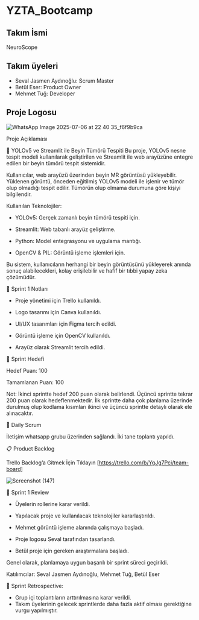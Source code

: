# YZTA_Bootcamp

## Takım İsmi

NeuroScope

## Takım üyeleri

- Seval Jasmen Aydınoğlu: Scrum Master
- Betül Eser: Product Owner
- Mehmet Tuğ: Developer

## Proje Logosu

![WhatsApp Image 2025-07-06 at 22 40 35_f6f9b9ca](https://github.com/user-attachments/assets/c4526985-b716-4e73-bd26-071c481a0ba1)



Proje Açıklaması

🧠 YOLOv5 ve Streamlit ile Beyin Tümörü Tespiti
Bu proje, YOLOv5 nesne tespit modeli kullanılarak geliştirilen ve Streamlit ile web arayüzüne entegre edilen bir beyin tümörü tespit sistemidir.

Kullanıcılar, web arayüzü üzerinden beyin MR görüntüsü yükleyebilir. Yüklenen görüntü, önceden eğitilmiş YOLOv5 modeli ile işlenir ve tümör olup olmadığı tespit edilir. Tümörün olup olmama durumuna göre kişiyi bilgilendir.

Kullanılan Teknolojiler:

* YOLOv5: Gerçek zamanlı beyin tümörü tespiti için.

* Streamlit: Web tabanlı arayüz geliştirme.

* Python: Model entegrasyonu ve uygulama mantığı.

* OpenCV & PIL: Görüntü işleme işlemleri için.

Bu sistem, kullanıcıların herhangi bir beyin görüntüsünü yükleyerek anında sonuç alabilecekleri, kolay erişilebilir ve hafif bir tıbbi yapay zeka çözümüdür.

📌 Sprint 1 Notları

- Proje yönetimi için Trello kullanıldı.
  
- Logo tasarımı için Canva kullanıldı.

- UI/UX tasarımları için Figma tercih edildi.

- Görüntü işleme için OpenCV kullanıldı.

- Arayüz olarak Streamlit tercih edildi.
  

🎯 Sprint Hedefi

Hedef Puan: 100

Tamamlanan Puan: 100

Not: İkinci sprintte hedef 200 puan olarak belirlendi. Üçüncü sprintte tekrar 200 puan olarak hedeflenmektedir. İlk sprintte daha çok planlama üzerinde durulmuş olup kodlama kısımları ikinci ve üçüncü sprintte detaylı olarak ele alınacaktır.

📅 Daily Scrum

İletişim whatsapp grubu üzerinden sağlandı. İki tane toplantı yapıldı.

📋 Product Backlog

Trello Backlog’a Gitmek İçin Tıklayın [https://trello.com/b/YgJg7Pci/team-board]

![Screenshot (147)](https://github.com/user-attachments/assets/0fc9668b-5dcf-42da-95cf-a34176197b92)


🧾 Sprint 1 Review

- Üyelerin rollerine karar verildi.

- Yapılacak proje ve kullanılacak teknolojiler kararlaştırıldı.
  
- Mehmet görüntü işleme alanında çalışmaya başladı.

- Proje logosu Seval tarafından tasarlandı.

- Betül proje için gereken araştırmalara başladı.

Genel olarak, planlamaya uygun başarılı bir sprint süreci geçirildi.

Katılımcılar:
Seval Jasmen Aydınoğlu, Mehmet Tuğ, Betül Eser

🔄 Sprint Retrospective:

-  Grup içi toplantıların arttırılmasına karar verildi.
-  Takım üyelerinin gelecek sprintlerde daha fazla aktif olması gerektiğine vurgu yapılmıştır.




